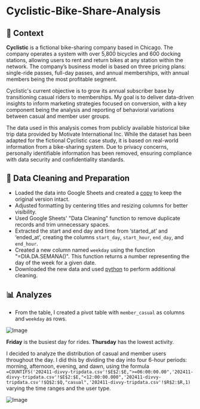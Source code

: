 # Cyclistic-Bike-Share-Analysis

## 📌 Context

**Cyclistic** is a fictional bike-sharing company based in Chicago. The company operates a system with over 5,800 bicycles and 600 docking stations, allowing users to rent and return bikes at any station within the network. The company’s business model is based on three pricing plans: single-ride passes, full-day passes, and annual memberships, with annual members being the most profitable segment.

Cyclistic's current objective is to grow its annual subscriber base by transitioning casual riders to memberships. My goal is to deliver data-driven insights to inform marketing strategies focused on conversion, with a key component being the analysis and reporting of behavioral variations between casual and member user groups.

The data used in this analysis comes from publicly available historical bike trip data provided by Motivate International Inc. While the dataset has been adapted for the fictional Cyclistic case study, it is based on real-world information from a bike-sharing system. Due to privacy concerns, personally identifiable information has been removed, ensuring compliance with data security and confidentiality standards.

## 🧹 Data Cleaning and Preparation

- Loaded the data into Google Sheets and created a [copy](bike%20data.csv) to keep the original version intact.
- Adjusted formatting by centering titles and resizing columns for better visibility.
- Used Google Sheets' "Data Cleaning" function to remove duplicate records and trim unnecessary spaces.
- Extracted the start and end day and time from ‘started_at’ and ‘ended_at’, creating the columns `start_day`, `start_hour`, `end_day`, and `end_hour`.
- Created a new column named `weekday` using the function "=DIA.DA.SEMANA()". This function returns a number representing the day of the week for a given date.
- Downloaded the new data and used [python](data_cleaning.ipynb) to perform additional cleaning.

## 📊 Analyzes

- From the table, I created a pivot table with `member_casual` as columns and `weekday` as rows.


![Image](https://github.com/user-attachments/assets/2367be7e-316d-40eb-a630-004c4c91c1bf)


**Friday** is the busiest day for rides.
**Thursday** has the lowest activity.

I decided to analyze the distribution of casual and member users throughout the day. I did this by dividing the day into four 6-hour periods: morning, afternoon, evening, and dawn, using the formula `=COUNTIFS('202411-divvy-tripdata.csv'!$E$2:$E,">=06:00:00.00",'202411-divvy-tripdata.csv'!$E$2:$E,"<12:00:00.000",'202411-divvy-tripdata.csv'!$Q$2:$Q,"casual",'202411-divvy-tripdata.csv'!$R$2:$R,1)` varying the time ranges and the user type.


![Image](https://github.com/user-attachments/assets/212eece8-c53a-45ef-b9e7-5ed6b57e92e2)
